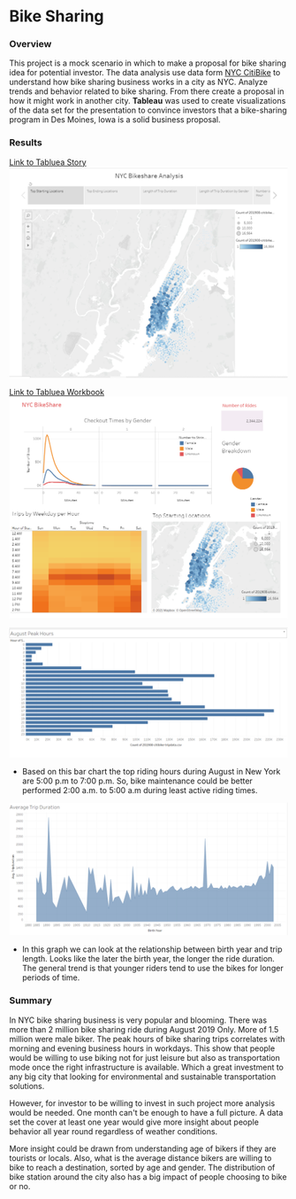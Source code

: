 # Bike Sharing

### **Overview**

This project is a mock scenario in which to make a proposal for bike sharing idea for potential investor.
 The data analysis use data form [NYC CitiBike](https://www.citibikenyc.com/system-data) to understand how bike sharing business works in a city as NYC. Analyze trends and behavior related to bike sharing. From there create a proposal in how it might work in another city. **Tableau** was used to create visualizations of the data set for the presentation to convince investors that a bike-sharing program in Des Moines, Iowa is a solid business proposal.

### **Results**

[Link to Tabluea Story](https://public.tableau.com/shared/JWMFTGXJR?:display_count=n&:origin=viz_share_link)
![](images/story.PNG)

[Link to Tabluea Workbook](https://public.tableau.com/views/NYC_Bikeshare/NYCBikeshareStory?:language=en-US&:display_count=n&:origin=viz_share_link)
![](images/dashboard.PNG)



![](images/peakhours.PNG)
- Based on this bar chart the top riding hours during August in New York are 5:00 p.m to 7:00 p.m. So, bike maintenance could be better performed 2:00 a.m. to 5:00 a.m during least active riding times.

![](images/avrtrip.PNG)
- In this graph we can look at the relationship between birth year and trip length. Looks like the later the birth year, the longer the ride duration. The general trend is that younger riders tend to use the bikes for longer periods of time.

### **Summary**

In NYC bike sharing business is very popular and blooming. There was more than 2 million bike sharing ride during August 2019 Only. More of 1.5 million were male biker. The peak hours of bike sharing trips correlates with morning and evening business hours in workdays. This show that people would be willing to use biking not for just leisure but also as transportation mode once the right infrastructure is available. Which a great investment to any big city that looking for environmental and sustainable transportation solutions.

However, for investor to be willing to invest in such project more analysis would be needed. One month can&#39;t be enough to have a full picture. A data set the cover at least one year would give more insight about people behavior all year round regardless of weather conditions.

More insight could be drawn from understanding age of bikers if they are tourists or locals. Also, what is the average distance bikers are willing to bike to reach a destination, sorted by age and gender. The distribution of bike station around the city also has a big impact of people choosing to bike or no.


